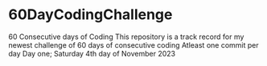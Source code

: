 # 60DayCodingChallenge
60 Consecutive days of Coding
This repository is a track record for my newest challenge of 60 days of consecutive coding
Atleast one commit per day
Day one; Saturday 4th day of November 2023
